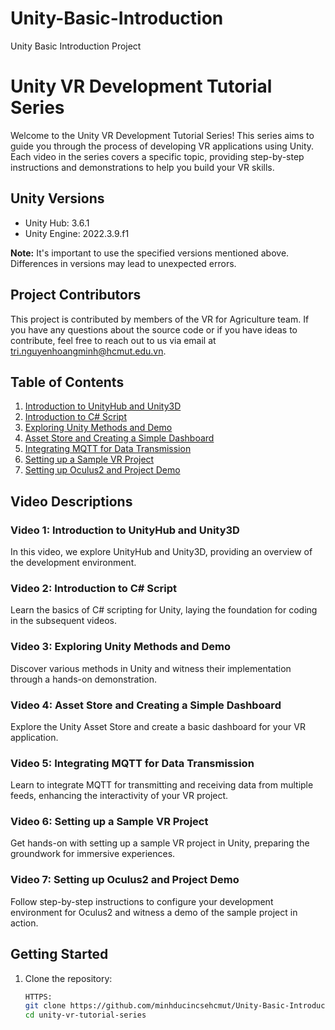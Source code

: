 # Unity-Basic-Introduction
Unity Basic Introduction Project
# Unity VR Development Tutorial Series

Welcome to the Unity VR Development Tutorial Series! This series aims to guide you through the process of developing VR applications using Unity. Each video in the series covers a specific topic, providing step-by-step instructions and demonstrations to help you build your VR skills.

## Unity Versions

- Unity Hub: 3.6.1
- Unity Engine: 2022.3.9.f1

**Note:** It's important to use the specified versions mentioned above. Differences in versions may lead to unexpected errors.

## Project Contributors

This project is contributed by members of the VR for Agriculture team. If you have any questions about the source code or if you have ideas to contribute, feel free to reach out to us via email at [tri.nguyenhoangminh@hcmut.edu.vn](mailto:tri.nguyenhoangminh@hcmut.edu.vn).

## Table of Contents

1. [Introduction to UnityHub and Unity3D](#video-1-introduction-unityhub-and-unity3d)
2. [Introduction to C# Script](#video-2-introduction-c-script)
3. [Exploring Unity Methods and Demo](#video-3-exploring-unity-methods-and-demo)
4. [Asset Store and Creating a Simple Dashboard](#video-4-asset-store-and-creating-a-simple-dashboard)
5. [Integrating MQTT for Data Transmission](#video-5-integrating-mqtt-and-transmitting-receiving-data)
6. [Setting up a Sample VR Project](#video-6-setting-up-a-sample-vr-project)
7. [Setting up Oculus2 and Project Demo](#video-7-setting-up-oculus2-and-project-demo)

## Video Descriptions

### Video 1: Introduction to UnityHub and Unity3D
In this video, we explore UnityHub and Unity3D, providing an overview of the development environment.

### Video 2: Introduction to C# Script
Learn the basics of C# scripting for Unity, laying the foundation for coding in the subsequent videos.

### Video 3: Exploring Unity Methods and Demo
Discover various methods in Unity and witness their implementation through a hands-on demonstration.

### Video 4: Asset Store and Creating a Simple Dashboard
Explore the Unity Asset Store and create a basic dashboard for your VR application.

### Video 5: Integrating MQTT for Data Transmission
Learn to integrate MQTT for transmitting and receiving data from multiple feeds, enhancing the interactivity of your VR project.

### Video 6: Setting up a Sample VR Project
Get hands-on with setting up a sample VR project in Unity, preparing the groundwork for immersive experiences.

### Video 7: Setting up Oculus2 and Project Demo
Follow step-by-step instructions to configure your development environment for Oculus2 and witness a demo of the sample project in action.

## Getting Started

1. Clone the repository:
   ```bash
   HTTPS:
   git clone https://github.com/minhducincsehcmut/Unity-Basic-Introduction.git
   cd unity-vr-tutorial-series

